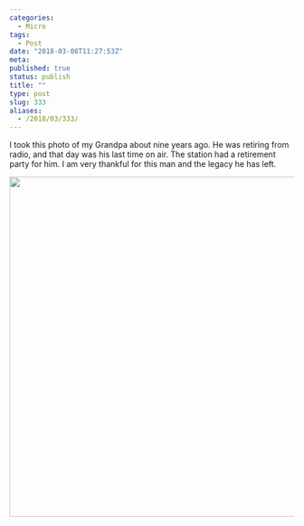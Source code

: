 ```yaml
---
categories:
  - Micro
tags:
  - Post
date: "2018-03-08T11:27:53Z"
meta:
published: true
status: publish
title: ""
type: post
slug: 333
aliases:
  - /2018/03/333/
---
```

<p>I took this photo of my Grandpa about nine years ago. He was retiring from radio, and that day was his last time on air. The station had a retirement party for him. I am very thankful for this man and the legacy he has left.</p>
<p><img src="/assets/2018/03/97e4bbc18e9143b3b09f41955ee9ad60.jpg" width="600" height="600" /></p>
